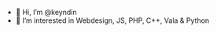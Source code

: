 - 👋 Hi, I’m @keyndin
- 👀 I’m interested in Webdesign, JS, PHP, C++, Vala & Python

<!---
keyndin/keyndin is a ✨ special ✨ repository because its `README.md` (this file) appears on your GitHub profile.
You can click the Preview link to take a look at your changes.
--->
